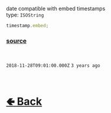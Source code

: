 date compatible with embed timestamps<br>
type: `ISOString`<br>

```js
timestamp.embed;
```

### [source](https://github.com/paigeroid/noscord.js/blob/main/src/Services/UtilService/custard/Timestamp.js)

<br>

`2018-11-28T09:01:00.000Z` `3 years ago` 

<br> <h1> [🢀 Back](https://github.com/paigeroid/noscord.js/wiki/Util.Timestamp) </h1>